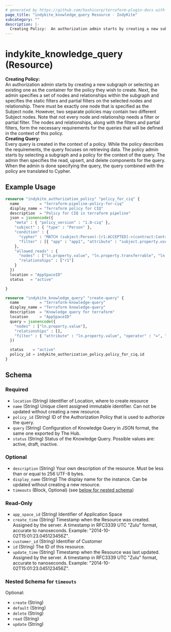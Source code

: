 ```yaml
---
# generated by https://github.com/hashicorp/terraform-plugin-docs with custom templates
page_title: "indykite_knowledge_query Resource - IndyKite"
subcategory: ""
description: |-
  Creating Policy:  An authorization admin starts by creating a new subgraph or selecting an existing one as the container for the policy they wish to create. Next, the admin specifies a set of nodes and relationships within the subgraph and  specifies the static filters and partial filters on the selected nodes and relationship.  There must be exactly one node that is specified as the Subject node.  However, two separate policies may contain two different Subject nodes.  Note that not every node and relationship needs a filter or partial filter.  The nodes and relationships, along with the filters and partial filters,  form the necessary requirements for the queries that will be defined in the context of this policy.  Creating Query:  Every query is created in the context of a policy.  While the policy describes the requirements, the query focuses on retrieving data.  The policy admin starts by selecting a subgraph and a policy for the context of the query.  The admin then specifies the read, upsert, and delete components for the query.  When the admin is done specifying the query, the query combined with the policy are translated to Cypher.
---
```


# indykite_knowledge_query (Resource)

**Creating Policy:**  <br>An authorization admin starts by creating a new subgraph or selecting an existing one as the container for the policy they wish to create. Next, the admin specifies a set of nodes and relationships within the subgraph and  specifies the static filters and partial filters on the selected nodes and relationship.  There must be exactly one node that is specified as the Subject node.  However, two separate policies may contain two different Subject nodes.  Note that not every node and relationship needs a filter or partial filter.  The nodes and relationships, along with the filters and partial filters,  form the necessary requirements for the queries that will be defined in the context of this policy.  <br>**Creating Query:**  <br>Every query is created in the context of a policy.  While the policy describes the requirements, the query focuses on retrieving data.  The policy admin starts by selecting a subgraph and a policy for the context of the query.  The admin then specifies the read, upsert, and delete components for the query.  When the admin is done specifying the query, the query combined with the policy are translated to Cypher.

## Example Usage

```terraform
resource "indykite_authorization_policy" "policy_for_ciq" {
  name         = "terraform-pipeline-policy-for-ciq"
  display_name = "Terraform policy for CIQ"
  description  = "Policy for CIQ in terraform pipeline"
  json = jsonencode({
    "meta" : { "policy_version" : "1.0-ciq" },
    "subject" : { "type" : "Person" },
    "condition" : {
      "cypher" : "MATCH (subject:Person)-[r1:ACCEPTED]->(contract:Contract)-[r2:COVERS]->(vehicle:Vehicle)-[r3:HAS]->(ln:LicenseNumber)",
      "filter" : [{ "app" : "app1", "attribute" : "subject.property.username", "operator" : "=", "value" : "$username" }]
    },
    "allowed_reads" : {
      "nodes" : ["ln.property.value", "ln.property.transferrable", "ln.external_id"],
      "relationships" : ["r1"]
    }
  })
  location = "AppSpaceID"
  status   = "active"

}

resource "indykite_knowledge_query" "create-query" {
  name         = "terraform-knowledge-query"
  display_name = "Terraform knowledge-query"
  description  = "Knowledge query for terraform"
  location     = "AppSpaceID"
  query = jsonencode({
    "nodes" : ["ln.property.value"],
    "relationships" : [],
    "filter" : { "attribute" : "ln.property.value", "operator" : "=", "value" : "$lnValue" }
  })

  status    = "active"
  policy_id = indykite_authorization_policy.policy_for_ciq.id
}
```

<!-- schema generated by tfplugindocs -->
## Schema

### Required

- `location` (String) Identifier of Location, where to create resource
- `name` (String) Unique client assigned immutable identifier. Can not be updated without creating a new resource.
- `policy_id` (String) ID of the Authorization Policy that is used to authorize the query.
- `query` (String) Configuration of Knowledge Query in JSON format, the same one exported by The Hub.
- `status` (String) Status of the Knowledge Query. Possible values are: active, draft, inactive.

### Optional

- `description` (String) Your own description of the resource. Must be less than or equal to 256 UTF-8 bytes.
- `display_name` (String) The display name for the instance. Can be updated without creating a new resource.
- `timeouts` (Block, Optional) (see [below for nested schema](#nestedblock--timeouts))

### Read-Only

- `app_space_id` (String) Identifier of Application Space
- `create_time` (String) Timestamp when the Resource was created. Assigned by the server. A timestamp in RFC3339 UTC "Zulu" format, accurate to nanoseconds. Example: "2014-10-02T15:01:23.045123456Z".
- `customer_id` (String) Identifier of Customer
- `id` (String) The ID of this resource.
- `update_time` (String) Timestamp when the Resource was last updated. Assigned by the server. A timestamp in RFC3339 UTC "Zulu" format, accurate to nanoseconds. Example: "2014-10-02T15:01:23.045123456Z".

<a id="nestedblock--timeouts"></a>
### Nested Schema for `timeouts`

Optional:

- `create` (String)
- `default` (String)
- `delete` (String)
- `read` (String)
- `update` (String)


